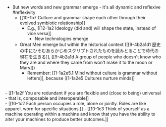 - But new words and new grammar emerge - it's all dynamic and reflexive #reflexivity
  - [[10-1b7 Culture and grammar shape each other through their evolved symbiotic relationship]]
    - E.g., [[12-1a2 Ideology (did and) will shape the state, instead of vice versa]]
      - New technologies emerge
  - Great Men emerge but within the historical context ([[9-4b2a1d1 歴史の中にひそむあらかじめスクリプトされたものを読みとることで時代の現在を生きる]], [[9-4b2a1d A group of people who doesn't know who they are and where they came from won't make it to the moon or Mars]])
    - Remember: [[1-1a2e5.1 Mind without culture is grammar without letters]], because  [[1-1a2e5 Cultures nurture minds]]
<br>
- [[1-1a2f You are redundant if you are flexible and (close to being) universal - that is, composable and interoperable]]
<br>
- [[10-1c2 Each person occupies a role, alone or jointly. Roles are like apparel, worn for specific situations.]]
- [[10-1c3 Think of yourself as a machine operating within a machine and know that you have the ability to alter your machines to produce better outcomes.]]
